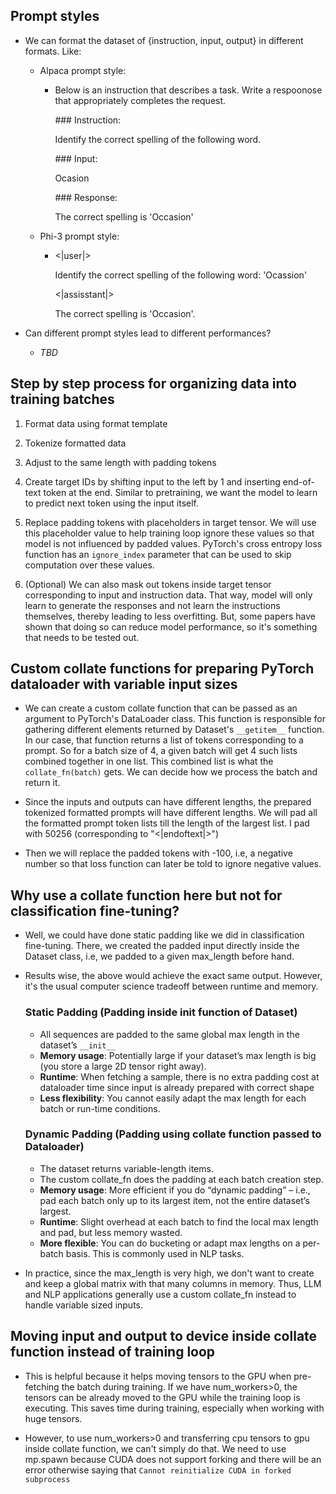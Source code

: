 ## Prompt styles 

- We can format the dataset of {instruction, input, output} in different formats. Like: 
    - Alpaca prompt style: 
        - Below is an instruction that describes a task. Write a respoonose that appropriately completes the request. 
        
            \### Instruction: 

            Identify the correct spelling of the following word.

            \### Input: 

            Ocasion 

            \### Response: 

            The correct spelling is 'Occasion' 
    
    - Phi-3 prompt style: 
        - <|user|> 

            Identify the correct spelling of the following word: 'Ocassion' 

            <|assisstant|>

            The correct spelling is 'Occasion'. 

- Can different prompt styles lead to different performances? 
    - *TBD* 

## Step by step process for organizing data into training batches 

1. Format data using format template 
2. Tokenize formatted data 
3. Adjust to the same length with padding tokens 
4. Create target IDs by shifting input to the left by 1 and inserting end-of-text token at the end. Similar to pretraining, we want the model to learn to predict next token using the input itself. 
5. Replace padding tokens with placeholders in target tensor. We will use this placeholder value to help training loop ignore these values so that model is not influenced by padded values. PyTorch's cross entropy loss function has an `ignore_index` parameter that can be used to skip computation over these values. 

6. (Optional) We can also mask out tokens inside target tensor corresponding to input and instruction data. That way, model will only learn to generate the responses and not learn the instructions themselves, thereby leading to less overfitting. But, some papers have shown that doing so can reduce model performance, so it's something that needs to be tested out. 

## Custom collate functions for preparing PyTorch dataloader with variable input sizes

- We can create a custom collate function that can be passed as an argument to PyTorch's DataLoader class. This function is responsible for gathering different elements returned by Dataset's `__getitem__` function. In our case, that function returns a list of tokens corresponding to a prompt. So for a batch size of 4, a given batch will get 4 such lists combined together in one list. This combined list is what the `collate_fn(batch)` gets. We can decide how we process the batch and return it. 

- Since the inputs and outputs can have different lengths, the prepared tokenized formatted prompts will have different lengths. We will pad all the formatted prompt token lists till the length of the largest list. I pad with 50256 (corresponding to "<|endoftext|>")

- Then we will replace the padded tokens with -100, i.e, a negative number so that loss function can later be told to ignore negative values. 

## Why use a collate function here but not for classification fine-tuning? 

- Well, we could have done static padding like we did in classification fine-tuning. There, we created the padded input directly inside the Dataset class, i.e, we padded to a given max_length before hand. 

- Results wise, the above would achieve the exact same output. However, it's the usual computer science tradeoff between runtime and memory. 

    ### Static Padding (Padding inside init function of Dataset)
    - All sequences are padded to the same global max length in the dataset’s `__init__` 
    - **Memory usage**: Potentially large if your dataset’s max length is big (you store a large 2D tensor right away). 
    - **Runtime**: When fetching a sample, there is no extra padding cost at dataloader time since input is already prepared with correct shape
    - **Less flexibility**: You cannot easily adapt the max length for each batch or run-time conditions.

    ### Dynamic Padding (Padding using collate function passed to Dataloader) 
    - The dataset returns variable-length items.
    - The custom collate_fn does the padding at each batch creation step.
    - **Memory usage**: More efficient if you do “dynamic padding” – i.e., pad each batch only up to its largest item, not the entire dataset’s largest. 
    - **Runtime**: Slight overhead at each batch to find the local max length and pad, but less memory wasted.
    - **More flexible**: You can do bucketing or adapt max lengths on a per-batch basis. This is commonly used in NLP tasks. 

- In practice, since the max_length is very high, we don't want to create and keep a global matrix with that many columns in memory. Thus, LLM and NLP applications generally use a custom collate_fn instead to handle variable sized inputs.

## Moving input and output to device inside collate function instead of training loop

- This is helpful because it helps moving tensors to the GPU when pre-fetching the batch during training. If we have num_workers>0, the tensors can be already moved to the GPU while the training loop is executing. This saves time during training, especially when working with huge tensors. 

- However, to use num_workers>0 and transferring cpu tensors to gpu inside collate function, we can't simply do that. We need to use mp.spawn because CUDA does not support forking and there will be an error otherwise saying that `Cannot reinitialize CUDA in forked subprocess` 